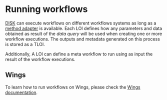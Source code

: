 # Running workflows

[DISK](https://disk.isi.edu) can execute workflows on different workflows systems as long as a [method adapter](/method-adapter) is available.
Each LOI defines how any parameters and data obtained as result of the *data query* will be used when creating one or more workflow executions.
The outputs and metadata generated on this process is stored as a TLOI.

Additionally, A LOI can define a meta workflow to run using as input the result of the workflow executions.

## Wings

To learn how to run workflows on Wings, please check the [Wings documentation](https://www.wings-workflows.org/tutorial/tutorial.html#Getting_Startedhttps://wings.isi.edu/docs/).